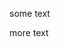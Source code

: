 some text

<code-example path="cb-component-relative-paths/src/app/some.component.ts" region="module-id" linenums="false">

</code-example>



<code-example path="transform-makeExample/src/app/some.component.ts" region="module-id">

</code-example>



<code-example path="transform-makeExample/src/app/some.component.ts" region="module-id" title="this is a title">

</code-example>

more text

<code-example path="cb-ts-to-js/ts/src/app/some.component.ts" region="module-id" linenums="15">

</code-example>



<code-example path="cb-ts-to-js/js-es6-decorators/src/app/some.component.js" region="module-id">

</code-example>

